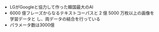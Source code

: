 - LGがGoogleと協力して作った韓国最大のAI
- 6000 億フレーズからなるテキストコーパスと 2 億 5000 万枚以上の画像を学習データと し、両データの結合を行っている
- パラメータ数は3000億